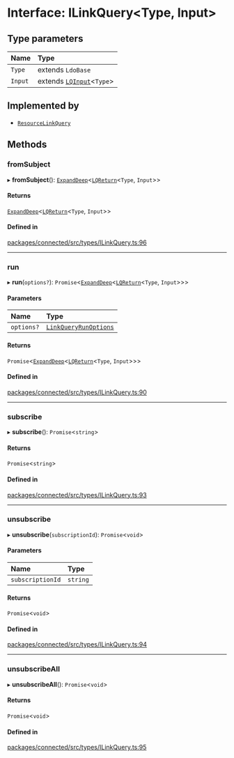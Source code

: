 # Interface: ILinkQuery\<Type, Input\>

## Type parameters

| Name | Type |
| :------ | :------ |
| `Type` | extends `LdoBase` |
| `Input` | extends [`LQInput`](../types/LQInput.md)\<`Type`\> |

## Implemented by

- [`ResourceLinkQuery`](../classes/ResourceLinkQuery.md)

## Methods

### fromSubject

▸ **fromSubject**(): [`ExpandDeep`](../types/ExpandDeep.md)\<[`LQReturn`](../types/LQReturn.md)\<`Type`, `Input`\>\>

#### Returns

[`ExpandDeep`](../types/ExpandDeep.md)\<[`LQReturn`](../types/LQReturn.md)\<`Type`, `Input`\>\>

#### Defined in

[packages/connected/src/types/ILinkQuery.ts:96](https://github.com/o-development/ldo/blob/2085e12f9f1a1b9db0429a041343e0568e3bede9/packages/connected/src/types/ILinkQuery.ts#L96)

___

### run

▸ **run**(`options?`): `Promise`\<[`ExpandDeep`](../types/ExpandDeep.md)\<[`LQReturn`](../types/LQReturn.md)\<`Type`, `Input`\>\>\>

#### Parameters

| Name | Type |
| :------ | :------ |
| `options?` | [`LinkQueryRunOptions`](LinkQueryRunOptions.md) |

#### Returns

`Promise`\<[`ExpandDeep`](../types/ExpandDeep.md)\<[`LQReturn`](../types/LQReturn.md)\<`Type`, `Input`\>\>\>

#### Defined in

[packages/connected/src/types/ILinkQuery.ts:90](https://github.com/o-development/ldo/blob/2085e12f9f1a1b9db0429a041343e0568e3bede9/packages/connected/src/types/ILinkQuery.ts#L90)

___

### subscribe

▸ **subscribe**(): `Promise`\<`string`\>

#### Returns

`Promise`\<`string`\>

#### Defined in

[packages/connected/src/types/ILinkQuery.ts:93](https://github.com/o-development/ldo/blob/2085e12f9f1a1b9db0429a041343e0568e3bede9/packages/connected/src/types/ILinkQuery.ts#L93)

___

### unsubscribe

▸ **unsubscribe**(`subscriptionId`): `Promise`\<`void`\>

#### Parameters

| Name | Type |
| :------ | :------ |
| `subscriptionId` | `string` |

#### Returns

`Promise`\<`void`\>

#### Defined in

[packages/connected/src/types/ILinkQuery.ts:94](https://github.com/o-development/ldo/blob/2085e12f9f1a1b9db0429a041343e0568e3bede9/packages/connected/src/types/ILinkQuery.ts#L94)

___

### unsubscribeAll

▸ **unsubscribeAll**(): `Promise`\<`void`\>

#### Returns

`Promise`\<`void`\>

#### Defined in

[packages/connected/src/types/ILinkQuery.ts:95](https://github.com/o-development/ldo/blob/2085e12f9f1a1b9db0429a041343e0568e3bede9/packages/connected/src/types/ILinkQuery.ts#L95)
